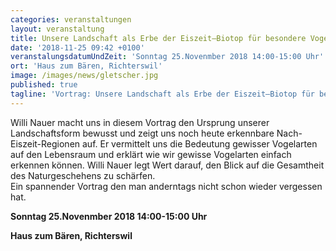```yaml
---
categories: veranstaltungen
layout: veranstaltung
title: Unsere Landschaft als Erbe der Eiszeit–Biotop für besondere Vogelarten?
date: '2018-11-25 09:42 +0100'
veranstalungsdatumUndZeit: 'Sonntag 25.Novenmber 2018 14:00-15:00 Uhr'
ort: 'Haus zum Bären, Richterswil'
image: /images/news/gletscher.jpg
published: true
tagline: 'Vortrag: Unsere Landschaft als Erbe der Eiszeit–Biotop für besondere Vogelarten?'
---
```


Willi Nauer macht uns in diesem Vortrag den Ursprung unserer Landschaftsform bewusst und zeigt uns noch heute erkennbare Nach-Eiszeit-Regionen auf.
Er vermittelt uns die Bedeutung gewisser Vogelarten auf den Lebensraum und erklärt wie wir gewisse Vogelarten einfach erkennen können.
Willi Nauer legt Wert darauf, den Blick auf die Gesamtheit des Naturgeschehens zu schärfen.  
Ein spannender Vortrag den man anderntags nicht schon wieder vergessen hat.

**Sonntag 25.Novenmber 2018 14:00-15:00 Uhr**

**Haus zum Bären, Richterswil**
